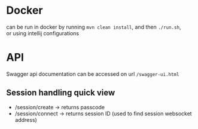 # Docker

can be run in docker by running `mvn clean install`, and then `./run.sh`, \
or using intellij configurations

# API

Swagger api documentation can be accessed on url `/swagger-ui.html`

## Session handling quick view
* /session/create -> returns passcode
* /session/connect -> returns session ID (used to find session websocket address)